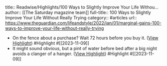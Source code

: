 title:: Readwise/Highlights/100 Ways to Slightly Improve Your Life Withou...
author:: [[The Saturday magazine team]]
full-title:: 100 Ways to Slightly Improve Your Life Without Really Trying
category:: #articles
url:: https://www.theguardian.com/lifeandstyle/2022/jan/01/marginal-gains-100-ways-to-improve-your-life-without-really-trying

- On the fence about a purchase? Wait 72 hours before you buy it. ([View Highlight](https://read.readwise.io/read/01hery0t6nj072svywamt3e944)) #Highlight #[[2023-11-09]]
- It might sound obvious, but a pint of water before bed after a big night avoids a clanger of a hanger. ([View Highlight](https://read.readwise.io/read/01hery3h4rx4nmnqjrrhmer8n2)) #Highlight #[[2023-11-09]]